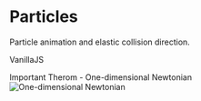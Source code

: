 # Particles
Particle animation and elastic collision direction.

VanillaJS

Important Therom - One-dimensional Newtonian
![One-dimensional Newtonian](https://upload.wikimedia.org/wikipedia/commons/2/2c/Elastischer_stoß_2D.gif)
